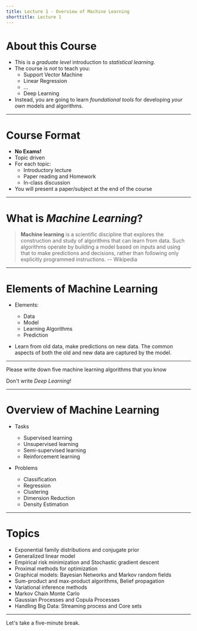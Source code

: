 ```yaml
---
title: Lecture 1 - Overview of Machine Learning
shorttitle: Lecture 1
---
```


# About this Course

- This is a *graduate level* introduction to *statistical learning*. 
- The course is *not* to teach you:
	- Support Vector Machine
	- Linear Regression
	- ...
	- Deep Learning
- Instead, you are going to learn *foundational tools* for developing *your own* models and algorithms.

---

# Course Format

- **No Exams!**
- Topic driven
- For each topic:
	- Introductory lecture
	- Paper reading and Homework
	- In-class discussion
- You will present a paper/subject at the end of the course

---

# What is _Machine Learning_?

> **Machine learning** is a scientific discipline that explores the construction and study of algorithms that can learn from data. Such algorithms operate by building a model based on inputs and using that to make predictions and decisions, rather than following only explicitly programmed instructions.   -- Wikipedia

---

# Elements of Machine Learning

- Elements:
	- Data
	- Model
	- Learning Algorithms
	- Prediction
	
- Learn from old data, make predictions on new data. The common aspects of both the old and new data are captured by the model.

---

Please write down five machine learning algorithms that you know

Don't write *Deep Learning*!

---

# Overview of Machine Learning

- Tasks
	- Supervised learning
	- Unsupervised learning
	- Semi-supervised learning
	- Reinforcement learning
	
- Problems
	- Classification
	- Regression
	- Clustering
	- Dimension Reduction
	- Density Estimation

---

# Topics

- Exponential family distributions and conjugate prior
- Generalized linear model
- Empirical risk minimization and Stochastic gradient descent 
- Proximal methods for optimization
- Graphical models: Bayesian Networks and Markov random fields
- Sum-product and max-product algorithms, Belief propagation
- Variational inference methods
- Markov Chain Monte Carlo
- Gaussian Processes and Copula Processes
- Handling Big Data: Streaming process and Core sets

---

Let's take a five-minute break.
